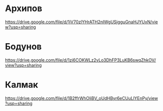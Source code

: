 # Архипов
https://drive.google.com/file/d/1jV70zlYHrATH2nIWgUSjgguGnaHJYUxN/view?usp=sharing


# Бодунов
https://drive.google.com/file/d/1zi6COKWLz2vLo3DhFP3LuKB6swqZhkOV/view?usp=sharing


# Калмак

https://drive.google.com/file/d/1B2ffrWhOliBV_oUdHByr6eCUuLlYEnPy/view?usp=sharing
